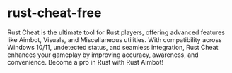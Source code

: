 # rust-cheat-free
Rust Cheat is the ultimate tool for Rust players, offering advanced features like Aimbot, Visuals, and Miscellaneous utilities. With compatibility across Windows 10/11, undetected status, and seamless integration, Rust Cheat enhances your gameplay by improving accuracy, awareness, and convenience. Become a pro in Rust with Rust Aimbot! 
